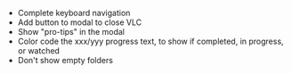 - Complete keyboard navigation
- Add button to modal to close VLC
- Show "pro-tips" in the modal
- Color code the xxx/yyy progress text, to show if completed, in progress, or watched
- Don't show empty folders
